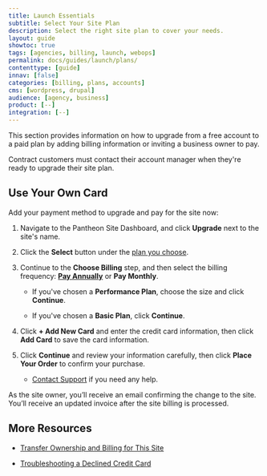 ```yaml
---
title: Launch Essentials
subtitle: Select Your Site Plan
description: Select the right site plan to cover your needs.
layout: guide
showtoc: true
tags: [agencies, billing, launch, webops]
permalink: docs/guides/launch/plans/
contenttype: [guide]
innav: [false]
categories: [billing, plans, accounts]
cms: [wordpress, drupal]
audience: [agency, business]
product: [--]
integration: [--]
---
```


This section provides information on how to upgrade from a free account to a paid plan by adding billing information or inviting a business owner to pay.

Contract customers must contact their account manager when they're ready to upgrade their site plan.

## Use Your Own Card

Add your payment method to upgrade and pay for the site now:

1. Navigate to the Pantheon Site Dashboard, and click **Upgrade** next to the site's name.

1. Click the **Select** button under the [plan you choose](https://pantheon.io/pricing/).

1. Continue to the **Choose Billing** step, and then select the billing frequency: [**Pay Annually**](/guides/account-mgmt/plans/pricing) or **Pay Monthly**.

   - If you've chosen a **Performance Plan**, choose the size and click **Continue**.

   - If you've chosen a **Basic Plan**, click **Continue**.

1. Click **+ Add New Card** and enter the credit card information, then click **Add Card** to save the card information.

1. Click **Continue** and review your information carefully, then click **Place Your Order** to confirm your purchase.

   - [Contact Support](/guides/support/contact-support) if you need any help.

As the site owner, you’ll receive an email confirming the change to the site. You’ll receive an updated invoice after the site billing is processed.

## More Resources

- [Transfer Ownership and Billing for This Site](/guides/legacy-dashboard/site-billing#transfer-ownership-and-billing-for-this-site)

- [Troubleshooting a Declined Credit Card](https://stripe.com/docs/declines/codes)


